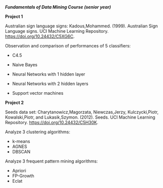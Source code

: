 _**Fundamentals of Data Mining Course (senior year)**_

**Project 1**

Australian sign language signs: Kadous,Mohammed. (1999). Australian Sign Language signs. UCI Machine Learning Repository. https://doi.org/10.24432/C5XG6C.

Observation and comparison of performances of 5 classifiers:

-	C4.5

-	Naive Bayes

-	Neural Networks with 1 hidden layer

-	Neural Networks with 2 hidden layers

-	Support vector machines

**Project 2**

Seeds data set: Charytanowicz,Magorzata, Niewczas,Jerzy, Kulczycki,Piotr, Kowalski,Piotr, and Lukasik,Szymon. (2012). Seeds. UCI Machine Learning Repository. https://doi.org/10.24432/C5H30K.

Analyze 3 clustering algorithms:
-  k-means
-  AGNES
-  DBSCAN

Analyze 3 frequent pattern mining algorithms:
- Apriori
- FP-Growth
- Eclat

